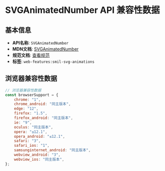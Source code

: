 # SVGAnimatedNumber API 兼容性数据

## 基本信息

- **API名称**: `SVGAnimatedNumber`
- **MDN文档**: [SVGAnimatedNumber](https://developer.mozilla.org/docs/Web/API/SVGAnimatedNumber)
- **规范文档**: [查看规范](https://svgwg.org/svg2-draft/types.html#InterfaceSVGAnimatedNumber)
- **标签**: `web-features:smil-svg-animations`

## 浏览器兼容性数据

```javascript
// 浏览器兼容性数据
const browserSupport = {
    chrome: "1",
    chrome_android: "同主版本",
    edge: "12",
    firefox: "1.5",
    firefox_android: "同主版本",
    ie: "9",
    oculus: "同主版本",
    opera: "≤12.1",
    opera_android: "≤12.1",
    safari: "3",
    safari_ios: "1",
    samsunginternet_android: "同主版本",
    webview_android: "3",
    webview_ios: "同主版本",
};

```

